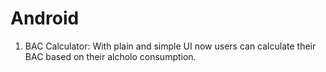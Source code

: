 # Android

1. BAC Calculator: With plain and simple UI now users can calculate their BAC based on their alcholo consumption.

